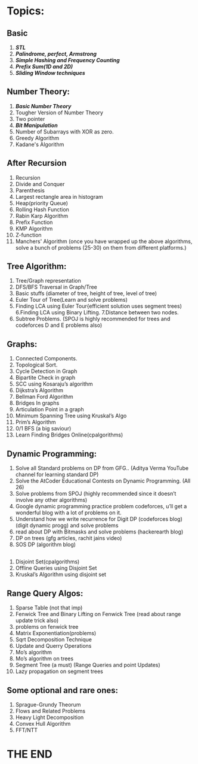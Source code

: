 # Topics:
## **Basic**
1. ***STL***
2. ***Palindrome, perfect, Armstrong***
3. ***Simple Hashing and Frequency Counting***
4. ***Prefix Sum(1D and 2D)*** 
5. ***Sliding Window techniques***

## Number Theory:
1. ***Basic Number Theory***
7. Tougher Version of Number Theory
8. Two pointer
9. ***Bit Manipulation***
10. Number of Subarrays with XOR as zero.
11. Greedy Algorithm
12. Kadane's Algorithm

## After Recursion
1. Recursion
12.  Divide and Conquer
15. Parenthesis
16. Largest rectangle area in histogram
17. Heap(priority Queue)
18. Rolling Hash Function
19. Rabin Karp Algorithm
20. Prefix Function
21. KMP Algorithm
22. Z-function
23. Manchers' Algorithm (once you have wrapped up the above algorithms, solve a bunch of problems (25-30) on them from different platforms.)  

## Tree Algorithm:  
1. Tree/Graph representation  
2. DFS/BFS Traversal in Graph/Tree  
3. Basic stuffs (diameter of tree, height of tree, level of tree)  
4. Euler Tour of Tree(Learn and solve problems)  
5. Finding LCA using Euler Tour{efficient solution uses segment trees)  6.Finding LCA using Binary Lifting. 7.Distance between two nodes.  
6. Subtree Problems. (SPOJ is highly recommended for trees and codeforces D and E problems 
also)  
 
 
## Graphs:
1. Connected Components.  
2. Topological Sort.  
3. Cycle Detection in Graph  
4. Bipartite Check in graph  
5. SCC using Kosaraju’s algorithm  
6. Dijkstra’s Algorithm  
7. Bellman Ford Algorithm  
8. Bridges In graphs  
9. Articulation Point in a graph  
10. Minimum Spanning Tree using Kruskal’s Algo  
11. Prim’s Algorithm  
12. 0/1 BFS (a big saviour)  
13. Learn Finding Bridges Online(cpalgorithms) 
 
 
## Dynamic Programming: 
1.	Solve all Standard problems on DP from GFG.. (Aditya Verma YouTube channel for learning standard DP) 
1.	Solve the AtCoder Educational Contests on Dynamic Programming. (All 26)  
2.	Solve problems from SPOJ (highly recommended since it doesn’t involve any other algorithms)  
3. Google dynamic programming practice problem codeforces, u’ll get a wonderful blog with a lot of problems on it.  
4. Understand how we write recurrence for Digit DP (codeforces blog) (digit dynamic progg) and solve problems  
5. read about DP with Bitmasks and solve problems (hackerearth blog)  
6. DP on trees (gfg articles, rachit jains video)  
7. SOS DP (algorithm blog)  
 
## 
1. Disjoint Set(cpalgorithms)  
2. Offline Queries using Disjoint Set 
3. Kruskal’s Algorithm using disjoint set  
 
## Range Query Algos:  
1. Sparse Table (not that imp)  
2. Fenwick Tree and Binary Lifting on Fenwick Tree (read about range update trick also) 
3. problems on fenwick tree 
4. Matrix Exponentiation(problems)  
5. Sqrt Decomposition Technique 
6. Update and Querry Operations  
7.	Mo’s algorithm  
8.	Mo’s algorithm on trees  
9. Segment Tree (a must) (Range Queries and point Updates) 
10. Lazy propagation on segment trees  
 
## Some optional and rare ones:  
1. Sprague-Grundy Theorum  
2. Flows and Related Problems  
3. Heavy Light Decomposition  
4. Convex Hull Algorithm  
5. FFT/NTT
# THE END